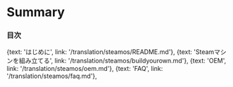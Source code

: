# Summary

### 目次

{text: 'はじめに', link: '/translation/steamos/README.md'},
{text: 'Steamマシンを組み立てる', link: '/translation/steamos/buildyourown.md'},
{text: 'OEM', link: '/translation/steamos/oem.md'},
{text: 'FAQ', link: '/translation/steamos/faq.md'},